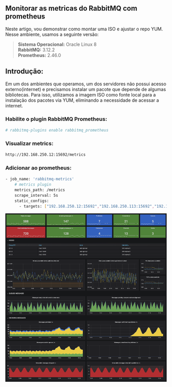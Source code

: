 ## Monitorar as metricas do RabbitMQ com prometheus

Neste artigo, vou demonstrar como montar uma ISO e ajustar o repo YUM.<br>
Nesse ambiente, usamos a seguinte versão:

> **Sistema Operacional:** Oracle Linux 8 <br>
> **RabbitMQ:** 3.12.2 <br>
> **Prometheus:** 2.46.0

## Introdução:
Em um dos ambientes que operamos, um dos servidores não possui acesso externo(internet) e precisamos instalar um pacote que depende de algumas bibliotecas. Para isso, utilizamos a imagem ISO como fonte local para a instalação dos pacotes via YUM, eliminando a necessidade de acessar a internet.

### Habilite o plugin RabbitMQ Prometheus: 
```bash
# rabbitmq-plugins enable rabbitmq_prometheus
```

### Visualizar metrics:
```bash
http://192.168.250.12:15692/metrics
```

### Adicionar ao prometheus:
```bash
- job_name: 'rabbitmq-metrics'
    # metrics plugin
    metrics_path: /metrics
    scrape_interval: 5s
    static_configs:
      - targets: ["192.168.250.12:15692","192.168.250.113:15692","192.168.250.115:15692"]
```
![rabbitmq](/prometheus-rabbitmq-metrics/images/rabbitmq.png)
